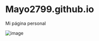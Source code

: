 # Mayo2799.github.io
Mi página personal

![image](https://user-images.githubusercontent.com/54336929/152029438-6c638989-9a9c-4359-96de-937fb3fb548a.png)
